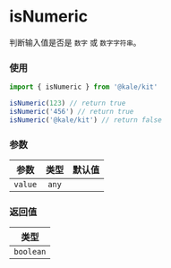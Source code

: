 # isNumeric

判断输入值是否是 `数字` 或 `数字字符串`。

### 使用

```ts
import { isNumeric } from '@kale/kit'

isNumeric(123) // return true
isNumeric('456') // return true
isNumeric('@kale/kit') // return false
```

### 参数

| 参数    | 类型  | 默认值 |
| ------- | :---: | -----: |
| `value` | `any` |        |

### 返回值

|   类型    |
| :-------: |
| `boolean` |

